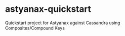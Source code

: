astyanax-quickstart
===================

Quickstart project for Astyanax against Cassandra using Composites/Compound Keys